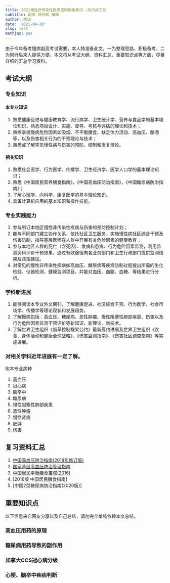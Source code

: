 ```yaml
---
title: 2021慢性非传染性疾病控制副高考试--知识点汇总
subtitle: 副高 流行病 慢病
author: 陈琼
date: '2021-04-20'
slug: test
mathjax: yes
---
```


由于今年备考慢病副高考试需要，本人特准备此文，一为整理思路，积极备考，二为同行后来人提供方便。本文将从考试大纲、资料汇总、重要知识点等方面，尽量详细的汇总学习资料。

## 考试大纲
### 专业知识
#### 本专业知识
1. 熟悉健康促进与健康教育学、流行病学、卫生统计学、营养与食品学的基本理论知识，熟悉项目设计、实施、督导、考核与评估的理论和技术；
1. 熟练掌握慢病危险因素如吸烟、不平衡膳食、缺乏体力活动、高血压、酗酒等，以及伤害相关行为的干预理论与技术；
1. 熟悉或了解常见慢性病与伤害的预防、控制和康复理论。
#### 相关知识
1. 熟悉社会医学、行为医学、传播学、卫生经济学、医学人口学的基本理论知识；
1. 熟悉《中国居民营养膳食指南》，《中国高血压防治指南》，《中国糖尿病防治指南》；
1. 了解心理学、内科学、康复医学的基本理论知识。
1. 具备计算机应用的基本知识和操作技能。
### 专业实践能力
1. 参与制订本地区慢性非传染性疾病与伤害的预防控制计划；
1. 能与不同部门建立协作关系，依托社区卫生服务，实施慢性病社区综合干预及伤害防制，指导基层医师在人群中开展有关危险因素的健康教育；
1. 参与本地区人群的死亡（含死因）、发病和患病、行为危险因素监测，利用监测资料评价干预效果，通过有效途径向各业务部门和卫生行政部门提供监测结果及政策建议。
1. 对常见的慢性非传染性疾病如高血压、糖尿病等疾病防制过程提出所需的生化检验、仪器检测、健康监测项目，并能对血压、血脂、血糖、等结果进行分析。
### 学科新进展
1. 能够阅读本专业外文期刊，了解健康促进、社区综合干预、行为医学、社会市场学、传播学等理论现状和发展趋势。
1. 了解慢病包括：高血压、糖尿病、恶性肿瘤、慢性阻塞性肺部疾患、伤害以及行为危险因素监测干预评价等新知识、新理论、新技术。
1. 了解世界卫生组织《烟草控制框架公约》最新履约进展及世界卫生组织《饮食、身体活动和健康全球战略》、《伤害监测指南》、《伤害社区调查指南》等实施进展。
### 对相关学科近年进展有一定了解。
附本专业病种<br>
1. 高血压<br>
1. 冠心病<br>
1. 脑卒中<br>
1. 糖尿病<br>
1. 慢性阻塞性肺部疾患<br>
1. 恶性肿瘤<br>
1. 慢性肾病<br>
1. 肥胖<br>
1. 伤害<br>



## 复习资料汇总

1. [中国高血压防治指南(2018年修订版)](http://www.seehealth.com.cn/AccessPath/UploadWord/%E4%B8%AD%E5%9B%BD%E9%AB%98%E8%A1%80%E5%8E%8B%E9%98%B2%E6%B2%BB%E6%8C%87%E5%8D%972018%E5%B9%B4%E4%BF%AE%E8%AE%A2%E7%89%88.pdf)
1. [国家基层高血压防治管理指南](https://www.nccd.org.cn/Sites/Uploaded/File/2021/3/%E5%9B%BD%E5%AE%B6%E5%9F%BA%E5%B1%82%E9%AB%98%E8%A1%80%E5%8E%8B%E9%98%B2%E6%B2%BB%E7%AE%A1%E7%90%86%E6%8C%87%E5%8D%97%20A4%E7%89%88%202021-02-22.pdf)
1. [中国居民平衡膳食宝塔(2016)](http://dg.cnsoc.org/upload/images/source/20160519164035385.jpg)
1. [2016版 中国居民膳食指南]
1. [中国2型糖尿病防治指南(2020版)]

## 重要知识点
以下信息来自网友分享以及自己总结，请勿完全单纯依赖本文总结。

### 高血压用药的原理

### 糖尿病用药导致的副作用

### 加拿大CCS冠心病分级

### 心梗、脑卒中疾病判断